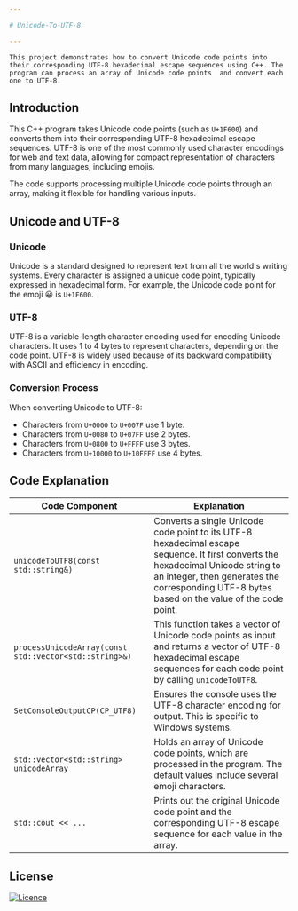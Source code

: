 ```yaml
---

# Unicode-To-UTF-8 

---
```

``This project demonstrates how to convert Unicode code points into their corresponding UTF-8 hexadecimal escape sequences using C++. The program can process an array of Unicode code points 
and convert each one to UTF-8.``

## Introduction
This C++ program takes Unicode code points (such as `U+1F600`) and converts them into their corresponding UTF-8 hexadecimal escape sequences. UTF-8 is one of the most commonly used character encodings for web and text data, allowing for compact representation of characters from many languages, including emojis.

The code supports processing multiple Unicode code points through an array, making it flexible for handling various inputs.

## Unicode and UTF-8

### Unicode
Unicode is a standard designed to represent text from all the world's writing systems. Every character is assigned a unique code point, typically expressed in hexadecimal form. For example, the Unicode code point for the emoji 😀 is `U+1F600`.

### UTF-8
UTF-8 is a variable-length character encoding used for encoding Unicode characters. It uses 1 to 4 bytes to represent characters, depending on the code point. UTF-8 is widely used because of its backward compatibility with ASCII and efficiency in encoding.

### Conversion Process
When converting Unicode to UTF-8:
- Characters from `U+0000` to `U+007F` use 1 byte.
- Characters from `U+0080` to `U+07FF` use 2 bytes.
- Characters from `U+0800` to `U+FFFF` use 3 bytes.
- Characters from `U+10000` to `U+10FFFF` use 4 bytes.


## Code Explanation

| Code Component                     | Explanation |
|-------------------------------------|-------------|
| `unicodeToUTF8(const std::string&)` | Converts a single Unicode code point to its UTF-8 hexadecimal escape sequence. It first converts the hexadecimal Unicode string to an integer, then generates the corresponding UTF-8 bytes based on the value of the code point. |
| `processUnicodeArray(const std::vector<std::string>&)` | This function takes a vector of Unicode code points as input and returns a vector of UTF-8 hexadecimal escape sequences for each code point by calling `unicodeToUTF8`. |
| `SetConsoleOutputCP(CP_UTF8)`       | Ensures the console uses the UTF-8 character encoding for output. This is specific to Windows systems. |
| `std::vector<std::string> unicodeArray` | Holds an array of Unicode code points, which are processed in the program. The default values include several emoji characters. |
| `std::cout << ...`                  | Prints out the original Unicode code point and the corresponding UTF-8 escape sequence for each value in the array. |


## License
[![Licence](https://img.shields.io/github/license/Ileriayo/markdown-badges?style=for-the-badge)](./LICENSE)
